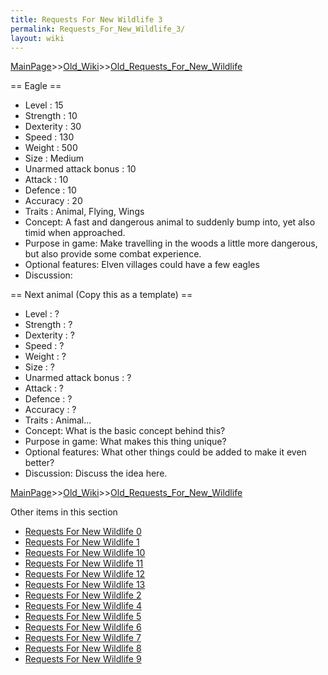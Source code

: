 ```yaml
---
title: Requests For New Wildlife 3
permalink: Requests_For_New_Wildlife_3/
layout: wiki
---
```


[MainPage](/keeperrl_wiki/ "wikilink")>>[Old_Wiki](/keeperrl_wiki/Old_Wiki "wikilink")>>[Old_Requests_For_New_Wildlife](/keeperrl_wiki/Old_Requests_For_New_Wildlife "wikilink")

== Eagle ==
 * Level : 15
 * Strength : 10
 * Dexterity : 30
 * Speed : 130
 * Weight : 500
 * Size : Medium
 * Unarmed attack bonus : 10
 * Attack : 10
 * Defence : 10
 * Accuracy : 20
 * Traits : Animal, Flying, Wings
 * Concept: A fast and dangerous animal to suddenly bump into, yet also timid when approached.
 * Purpose in game: Make travelling in the woods a little more dangerous, but also provide some combat experience.
 * Optional features: Elven villages could have a few eagles
 * Discussion:


== Next animal (Copy this as a template) ==
 * Level : ?
 * Strength : ?
 * Dexterity : ?
 * Speed : ?
 * Weight : ?
 * Size : ?
 * Unarmed attack bonus : ?
 * Attack : ?
 * Defence : ?
 * Accuracy : ?
 * Traits : Animal...
 * Concept: What is the basic concept behind this?
 * Purpose in game: What makes this thing unique?
 * Optional features: What other things could be added to make it even better?
 * Discussion: Discuss the idea here.

[MainPage](/keeperrl_wiki/ "wikilink")>>[Old_Wiki](/keeperrl_wiki/Old_Wiki "wikilink")>>[Old_Requests_For_New_Wildlife](/keeperrl_wiki/Old_Requests_For_New_Wildlife "wikilink")

Other items in this section
-    [Requests For New Wildlife 0](/keeperrl_wiki/Requests_For_New_Wildlife_0 "wikilink")
-    [Requests For New Wildlife 1](/keeperrl_wiki/Requests_For_New_Wildlife_1 "wikilink")
-    [Requests For New Wildlife 10](/keeperrl_wiki/Requests_For_New_Wildlife_10 "wikilink")
-    [Requests For New Wildlife 11](/keeperrl_wiki/Requests_For_New_Wildlife_11 "wikilink")
-    [Requests For New Wildlife 12](/keeperrl_wiki/Requests_For_New_Wildlife_12 "wikilink")
-    [Requests For New Wildlife 13](/keeperrl_wiki/Requests_For_New_Wildlife_13 "wikilink")
-    [Requests For New Wildlife 2](/keeperrl_wiki/Requests_For_New_Wildlife_2 "wikilink")
-    [Requests For New Wildlife 4](/keeperrl_wiki/Requests_For_New_Wildlife_4 "wikilink")
-    [Requests For New Wildlife 5](/keeperrl_wiki/Requests_For_New_Wildlife_5 "wikilink")
-    [Requests For New Wildlife 6](/keeperrl_wiki/Requests_For_New_Wildlife_6 "wikilink")
-    [Requests For New Wildlife 7](/keeperrl_wiki/Requests_For_New_Wildlife_7 "wikilink")
-    [Requests For New Wildlife 8](/keeperrl_wiki/Requests_For_New_Wildlife_8 "wikilink")
-    [Requests For New Wildlife 9](/keeperrl_wiki/Requests_For_New_Wildlife_9 "wikilink")
